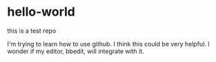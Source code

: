 # hello-world
this is a test repo

I'm trying to learn how to use github.  I think this could be very helpful. I wonder if my editor, bbedit, will integrate with it.
